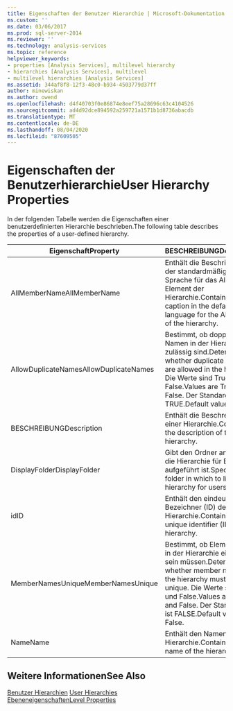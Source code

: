 ```yaml
---
title: Eigenschaften der Benutzer Hierarchie | Microsoft-Dokumentation
ms.custom: ''
ms.date: 03/06/2017
ms.prod: sql-server-2014
ms.reviewer: ''
ms.technology: analysis-services
ms.topic: reference
helpviewer_keywords:
- properties [Analysis Services], multilevel hierarchy
- hierarchies [Analysis Services], multilevel
- multilevel hierarchies [Analysis Services]
ms.assetid: 344af8f8-12f3-48c0-b934-4503779d37ff
author: minewiskan
ms.author: owend
ms.openlocfilehash: d4f40703f0e86874e8eef75a28696c63c4104526
ms.sourcegitcommit: ad4d92dce894592a259721a1571b1d8736abacdb
ms.translationtype: MT
ms.contentlocale: de-DE
ms.lasthandoff: 08/04/2020
ms.locfileid: "87609505"
---
```

# <a name="user-hierarchy-properties"></a><span data-ttu-id="4fc98-102">Eigenschaften der Benutzerhierarchie</span><span class="sxs-lookup"><span data-stu-id="4fc98-102">User Hierarchy Properties</span></span>
  <span data-ttu-id="4fc98-103">In der folgenden Tabelle werden die Eigenschaften einer benutzerdefinierten Hierarchie beschrieben.</span><span class="sxs-lookup"><span data-stu-id="4fc98-103">The following table describes the properties of a user-defined hierarchy.</span></span>  
  
|<span data-ttu-id="4fc98-104">Eigenschaft</span><span class="sxs-lookup"><span data-stu-id="4fc98-104">Property</span></span>|<span data-ttu-id="4fc98-105">BESCHREIBUNG</span><span class="sxs-lookup"><span data-stu-id="4fc98-105">Description</span></span>|  
|--------------|-----------------|  
|<span data-ttu-id="4fc98-106">AllMemberName</span><span class="sxs-lookup"><span data-stu-id="4fc98-106">AllMemberName</span></span>|<span data-ttu-id="4fc98-107">Enthält die Beschriftung in der standardmäßigen Sprache für das Alle-Element der Hierarchie.</span><span class="sxs-lookup"><span data-stu-id="4fc98-107">Contains the caption in the default language for the All member of the hierarchy.</span></span>|  
|<span data-ttu-id="4fc98-108">AllowDuplicateNames</span><span class="sxs-lookup"><span data-stu-id="4fc98-108">AllowDuplicateNames</span></span>|<span data-ttu-id="4fc98-109">Bestimmt, ob doppelte Namen in der Hierarchie zulässig sind.</span><span class="sxs-lookup"><span data-stu-id="4fc98-109">Determines whether duplicate names are allowed in the hierarchy.</span></span> <span data-ttu-id="4fc98-110">Die Werte sind True und False.</span><span class="sxs-lookup"><span data-stu-id="4fc98-110">Values are True and False.</span></span> <span data-ttu-id="4fc98-111">Der Standardwert ist TRUE.</span><span class="sxs-lookup"><span data-stu-id="4fc98-111">Default value is True.</span></span>|  
|<span data-ttu-id="4fc98-112">BESCHREIBUNG</span><span class="sxs-lookup"><span data-stu-id="4fc98-112">Description</span></span>|<span data-ttu-id="4fc98-113">Enthält die Beschreibung einer Hierarchie.</span><span class="sxs-lookup"><span data-stu-id="4fc98-113">Contains the description of the hierarchy.</span></span>|  
|<span data-ttu-id="4fc98-114">DisplayFolder</span><span class="sxs-lookup"><span data-stu-id="4fc98-114">DisplayFolder</span></span>|<span data-ttu-id="4fc98-115">Gibt den Ordner an, in dem die Hierarchie für Benutzer aufgeführt ist.</span><span class="sxs-lookup"><span data-stu-id="4fc98-115">Specifies the folder in which to list the hierarchy for users.</span></span>|  
|<span data-ttu-id="4fc98-116">id</span><span class="sxs-lookup"><span data-stu-id="4fc98-116">ID</span></span>|<span data-ttu-id="4fc98-117">Enthält den eindeutigen Bezeichner (ID) der Hierarchie.</span><span class="sxs-lookup"><span data-stu-id="4fc98-117">Contains the unique identifier (ID) of the hierarchy.</span></span>|  
|<span data-ttu-id="4fc98-118">MemberNamesUnique</span><span class="sxs-lookup"><span data-stu-id="4fc98-118">MemberNamesUnique</span></span>|<span data-ttu-id="4fc98-119">Bestimmt, ob Elementnamen in der Hierarchie eindeutig sein müssen.</span><span class="sxs-lookup"><span data-stu-id="4fc98-119">Determines whether member names in the hierarchy must be unique.</span></span> <span data-ttu-id="4fc98-120">Die Werte sind True und False.</span><span class="sxs-lookup"><span data-stu-id="4fc98-120">Values are True and False.</span></span> <span data-ttu-id="4fc98-121">Der Standardwert ist FALSE.</span><span class="sxs-lookup"><span data-stu-id="4fc98-121">Default value is False.</span></span>|  
|<span data-ttu-id="4fc98-122">Name</span><span class="sxs-lookup"><span data-stu-id="4fc98-122">Name</span></span>|<span data-ttu-id="4fc98-123">Enthält den Namen der Hierarchie.</span><span class="sxs-lookup"><span data-stu-id="4fc98-123">Contains the name of the hierarchy.</span></span>|  
  
## <a name="see-also"></a><span data-ttu-id="4fc98-124">Weitere Informationen</span><span class="sxs-lookup"><span data-stu-id="4fc98-124">See Also</span></span>  
 <span data-ttu-id="4fc98-125">[Benutzer Hierarchien](user-hierarchies.md) </span><span class="sxs-lookup"><span data-stu-id="4fc98-125">[User Hierarchies](user-hierarchies.md) </span></span>  
 [<span data-ttu-id="4fc98-126">Ebeneneigenschaften</span><span class="sxs-lookup"><span data-stu-id="4fc98-126">Level Properties</span></span>](user-hierarchies-level-properties.md)  
  
  
